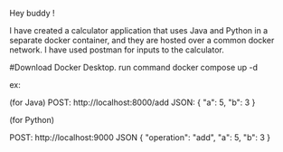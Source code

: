 Hey buddy ! 

I have created a calculator application that uses Java and Python in a separate docker container, and they are hosted over a common docker network. 
I have used postman for inputs to the calculator.


#Download Docker Desktop.
run command docker compose up -d


ex:

(for Java)
POST: http://localhost:8000/add 
    JSON: 
    {
    "a": 5,
    "b": 3
    }


(for Python)

POST: http://localhost:9000
    JSON
    {
    "operation": "add",
    "a": 5,
    "b": 3
    }
